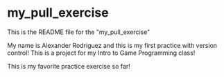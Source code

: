 # my_pull_exercise

This is the README file for the "my_pull_exercise"

My name is Alexander Rodriguez and this is my first practice with version control!
This is a project for my Intro to Game Programming class!

This is my favorite practice exercise so far!
